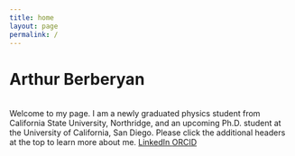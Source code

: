 ```yaml
---
title: home
layout: page
permalink: /
---
```

<html lang="en">
<head>
<title>Arthur Berberyan</title>
<meta name="google-site-verification" content="jFU2IiO8JgDQAU5ezo10jyJUL2tsa-I2r0Sb13pk2c0" />
</head>
<h1>Arthur Berberyan</h1><br>
Welcome to my page. I am a newly graduated physics student from California State University, Northridge, and an upcoming Ph.D. student at the University of California, San Diego. Please click the additional headers at the top to learn more about me.

<a href="https://www.linkedin.com/in/yourusername" target="_blank">
  <i class="fab fa-linkedin"></i> LinkedIn
</a>

<a href="https://orcid.org/0000-0000-0000-0000" target="_blank">
  <i class="fab fa-orcid"></i> ORCID
</a>


<meta name="description" content="Academic website of Arthur Berberyan, graduate student, astronomer, researcher, UCSD.">
